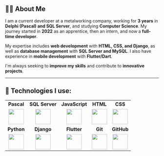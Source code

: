 ## 👨‍💻 About Me  
I am a current developer at a metalworking company, working for **3 years** in **Delphi (Pascal) and SQL Server**, and studying **Computer Science**. My journey started in **2022** as an apprentice, then an intern, and now a **full-time developer**.  

My expertise includes **web development** with **HTML, CSS, and Django**, as well as **database management** with **SQL Server and MySQL**. I also have experience in **mobile development** with **Flutter/Dart**.  

I'm always seeking to **improve my skills** and contribute to **innovative projects**.  

---

## 🚀 Technologies I use:

<table>
  <tr>
    <td align="center"><strong>Pascal</strong></td>
    <td align="center"><strong>SQL Server</strong></td>
    <td align="center"><strong>JavaScript</strong></td>
    <td align="center"><strong>HTML</strong></td>
    <td align="center"><strong>CSS</strong></td>
  </tr>
  <tr>
    <td align="center"><img src="https://upload.wikimedia.org/wikipedia/commons/thumb/9/9f/Pascal.svg/120px-Pascal.svg.png" width="50"/></td>
    <td align="center"><img src="https://cdn.jsdelivr.net/gh/devicons/devicon/icons/microsoftsqlserver/microsoftsqlserver-plain.svg" width="50"/></td>
    <td align="center"><img src="https://cdn.jsdelivr.net/gh/devicons/devicon/icons/javascript/javascript-original.svg" width="50"/></td>
    <td align="center"><img src="https://cdn.jsdelivr.net/gh/devicons/devicon/icons/html5/html5-original.svg" width="50"/></td>
    <td align="center"><img src="https://cdn.jsdelivr.net/gh/devicons/devicon/icons/css3/css3-original.svg" width="50"/></td>
  </tr>
  <tr>
    <td align="center"><strong>Python</strong></td>
    <td align="center"><strong>Django</strong></td>
    <td align="center"><strong>Flutter</strong></td>
    <td align="center"><strong>Git</strong></td>
    <td align="center"><strong>GitHub</strong></td>
  </tr>
  <tr>
    <td align="center"><img src="https://cdn.jsdelivr.net/gh/devicons/devicon/icons/python/python-original.svg" width="50"/></td>
    <td align="center"><img src="https://cdn.jsdelivr.net/gh/devicons/devicon/icons/django/django-plain.svg" width="50"/></td>
    <td align="center"><img src="https://cdn.jsdelivr.net/gh/devicons/devicon/icons/flutter/flutter-original.svg" width="50"/></td>
    <td align="center"><img src="https://cdn.jsdelivr.net/gh/devicons/devicon/icons/git/git-original.svg" width="50"/></td>
    <td align="center"><img src="https://cdn.jsdelivr.net/gh/devicons/devicon/icons/github/github-original.svg" width="50"/></td>
  </tr>
</table>

